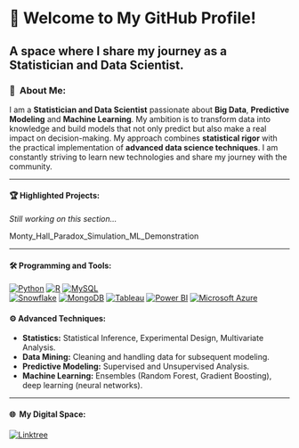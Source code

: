 # 🚀  **Welcome to My GitHub Profile!**
## A space where I share my journey as a Statistician and Data Scientist.

### 👤  About Me:
I am a **Statistician and Data Scientist** passionate about **Big Data**, **Predictive Modeling** and **Machine Learning**. My ambition is to transform data into knowledge and build models that not only predict but also make a real impact on decision-making. My approach combines **statistical rigor** with the practical implementation of **advanced data science techniques**. I am constantly striving to learn new technologies and share my journey with the community.

---

#### 🏆  Highlighted Projects:
_Still working on this section..._

Monty_Hall_Paradox_Simulation_ML_Demonstration

---

#### 🛠️  Programming and Tools:
[![Python](https://img.shields.io/badge/Python-3776AB?logo=python&logoColor=fff)](#) 
[![R](https://img.shields.io/badge/R-%23276DC3.svg?logo=r&logoColor=white)](#) 
[![MySQL](https://img.shields.io/badge/MySQL-4479A1?logo=mysql&logoColor=fff)](#)	
[![Snowflake](https://img.shields.io/badge/Snowflake-29B5E8?logo=snowflake&logoColor=fff)](#) [![MongoDB](https://img.shields.io/badge/MongoDB-%234ea94b.svg?logo=mongodb&logoColor=white)](#)
[![Tableau](https://custom-icon-badges.demolab.com/badge/Tableau-0176D3?logo=tableau&logoColor=fff)](#)
[![Power BI](https://custom-icon-badges.demolab.com/badge/Power%20BI-F1C912?logo=power-bi&logoColor=fff)](#)
[![Microsoft Azure](https://custom-icon-badges.demolab.com/badge/Microsoft%20Azure-0089D6?logo=msazure&logoColor=white)](#)

#### ⚙️  Advanced Techniques:
- **Statistics:** Statistical Inference, Experimental Design, Multivariate Analysis. 
- **Data Mining:** Cleaning and handling data for subsequent modeling.
- **Predictive Modeling:** Supervised and Unsupervised Analysis.
- **Machine Learning:** Ensembles (Random Forest, Gradient Boosting), deep learning (neural networks).

---

#### 🌐  My Digital Space:
[![Linktree](https://img.shields.io/badge/LinkTree-1de9b6?logo=linktree&logoColor=white)](https://linktr.ee/alfonsoguisado)

